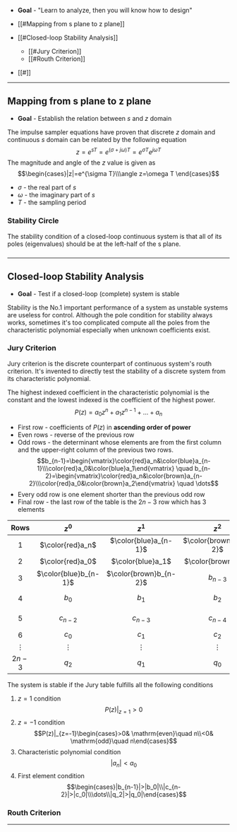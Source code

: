 + **Goal** - "Learn to analyze, then you will know how to design"

+ [[#Mapping from s plane to z plane]]
+ [[#Closed-loop Stability Analysis]]
	+ [[#Jury Criterion]]
	+ [[#Routh Criterion]]
+ [[#]]

---
## Mapping from s plane to z plane

+ **Goal** - Establish the relation between $s$ and $z$ domain

The impulse sampler equations have proven that discrete $z$ domain and continuous $s$ domain can be related by the following equation
$$z=e^{sT}=e^{(\sigma+j\omega)T}=e^{\sigma T}e^{j\omega T}$$
The magnitude and angle of the $z$ value is given as
$$\begin{cases}|z|=e^{\sigma T}\\\angle z=\omega T \end{cases}$$
+ $\sigma$ - the real part of $s$
+ $\omega$ - the imaginary part of $s$
+ $T$ - the sampling period

### 



### Stability Circle

The stability condition of a closed-loop continuous system is that all of its poles (eigenvalues) should be at the left-half of the s plane.



###



---
## Closed-loop Stability Analysis

+ **Goal** - Test if a closed-loop (complete) system is stable

Stability is the No.1 important performance of a system as unstable systems are useless for control. Although the pole condition for stability always works, sometimes it's too complicated compute all the poles from the characteristic polynomial especially when unknown coefficients exist.

### Jury Criterion 

Jury criterion is the discrete counterpart of continuous system's routh criterion. It's invented to directly test the stability of a discrete system from its characteristic polynomial.

The highest indexed coefficient in the characteristic polynomial is the constant and the lowest indexed is the coefficient of the highest power.
$$P(z)=a_0 z^{n}+a_1z^{n-1}+\dots+a_n$$
+ First row - coefficients of $P(z)$ in **ascending order of power**
+ Even rows - reverse of the previous row
+ Odd rows - the determinant whose elements are from the first column and the upper-right column of the previous two rows.
$$b_{n-1}=\begin{vmatrix}\color{red}a_n&\color{blue}a_{n-1}\\\color{red}a_0&\color{blue}a_1\end{vmatrix} \quad b_{n-2}=\begin{vmatrix}\color{red}a_n&\color{brown}a_{n-2}\\\color{red}a_0&\color{brown}a_2\end{vmatrix} \quad \dots$$
+ Every odd row is one element shorter than the previous odd row
+ Final row - the last row of the table is the $2n-3$ row which has 3 elements 

|   Rows   |         $z^0$         |         $z^1$          |         $z^2$          |   $z^3$   | $\dots$  |       $z^{n-2}$        |       $z^{n-1}$       | $z^{n}$ |
| :------: | :-------------------: | :--------------------: | :--------------------: | :-------: | :------: | :--------------------: | :-------------------: | :-----: |
|   $1$    |   $\color{red}a_n$    | $\color{blue}a_{n-1}$  | $\color{brown}a_{n-2}$ | $a_{n-3}$ | $\dots$  |         $a_2$          |         $a_1$         |  $a_0$  |
|   $2$    |   $\color{red}a_0$    |   $\color{blue}a_1$    |   $\color{brown}a_2$   |   $a_3$   | $\dots$  |       $a_{n-2}$        |       $a_{n-1}$       | $a_{n}$ |
|   $3$    | $\color{blue}b_{n-1}$ | $\color{brown}b_{n-2}$ |       $b_{n-3}$        | $b_{n-4}$ | $\dots$  |         $b_1$          |         $b_0$         |         |
|   $4$    |         $b_0$         |         $b_1$          |         $b_2$          |   $b_3$   | $\dots$  | $\color{brown}b_{n-2}$ | $\color{blue}b_{n-1}$ |         |
|   $5$    |       $c_{n-2}$       |       $c_{n-3}$        |       $c_{n-4}$        | $c_{n-5}$ | $\dots$  |        $c_{0}$         |                       |         |
|   $6$    |        $c_{0}$        |        $c_{1}$         |        $c_{2}$         |  $c_{3}$  | $\dots$  |       $c_{n-2}$        |                       |         |
| $\vdots$ |       $\vdots$        |        $\vdots$        |        $\vdots$        | $\vdots$  | $\vdots$ |                        |                       |         |
|  $2n-3$  |         $q_2$         |         $q_1$          |         $q_0$          |           |          |                        |                       |         |

The system is stable if the Jury table fulfills all the following conditions

1. $z=1$ condition
$$P(z)|_{z=1}>0$$
2. $z=-1$ condition
$$P(z)|_{z=-1}\begin{cases}>0& \mathrm{even}\quad n\\<0& \mathrm{odd}\quad n\end{cases}$$
3. Characteristic polynomial condition
$$|a_n|<a_0$$
4. First element condition
$$\begin{cases}|b_{n-1}|>|b_0|\\|c_{n-2}|>|c_0|\\\dots\\|q_2|>|q_0|\end{cases}$$

### Routh Criterion





---
## 